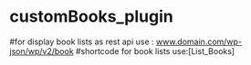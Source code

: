 # customBooks_plugin
#for display book lists as rest api use : www.domain.com/wp-json/wp/v2/book 
#shortcode for book lists use:[List_Books]
